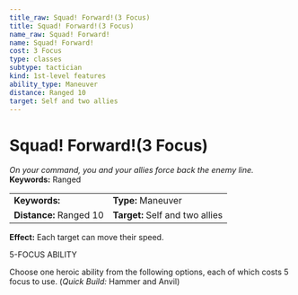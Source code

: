 ```yaml
---
title_raw: Squad! Forward!(3 Focus)
title: Squad! Forward!(3 Focus)
name_raw: Squad! Forward!
name: Squad! Forward!
cost: 3 Focus
type: classes
subtype: tactician
kind: 1st-level features
ability_type: Maneuver
distance: Ranged 10
target: Self and two allies
---
```


# Squad! Forward!(3 Focus)

*On your command, you and your allies force back the enemy line.* **Keywords:** Ranged

|                         |                                 |
| :---------------------- | :------------------------------ |
| **Keywords:**           | **Type:** Maneuver              |
| **Distance:** Ranged 10 | **Target:** Self and two allies |

**Effect:** Each target can move their speed.

5-FOCUS ABILITY

Choose one heroic ability from the following options, each of which costs 5 focus to use. (*Quick Build:* Hammer and Anvil)
